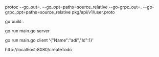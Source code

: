 protoc --go_out=. --go_opt=paths=source_relative --go-grpc_out=. --go-grpc_opt=paths=source_relative pkg/api/v1/user.proto

go build .

<!-- grpc -->
<!-- server -->
go run main.go server

<!-- client -->
go run main.go client '{"Name":"adi","Id":1}'


<!-- rest -->
http://localhost:8080/createTodo

